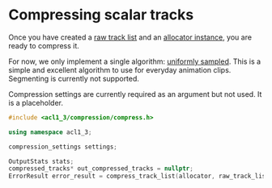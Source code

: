 # Compressing scalar tracks

Once you have created a [raw track list](creating_a_raw_track_list.md) and an [allocator instance](implementing_an_allocator.md), you are ready to compress it.

For now, we only implement a single algorithm: [uniformly sampled](algorithm_uniformly_sampled.md). This is a simple and excellent algorithm to use for everyday animation clips. Segmenting is currently not supported.

Compression settings are currently required as an argument but not used. It is a placeholder.

```c++
#include <acl1_3/compression/compress.h>

using namespace acl1_3;

compression_settings settings;

OutputStats stats;
compressed_tracks* out_compressed_tracks = nullptr;
ErrorResult error_result = compress_track_list(allocator, raw_track_list, settings, out_compressed_tracks, stats);
```
